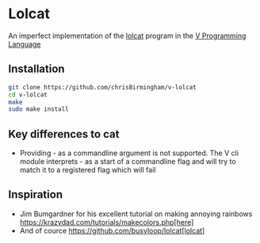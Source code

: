 # Lolcat

An imperfect implementation of the [lolcat](https://github.com/busyloop/lolcat) program in the [V Programming Language](https://vlang.io/)

## Installation

```sh
git clone https://github.com/chrisBirmingham/v-lolcat
cd v-lolcat
make
sudo make install
```

## Key differences to cat

* Providing - as a commandline argument is not supported. The V cli module interprets - as a start of a commandline flag and will try to match it to a registered flag which will fail

## Inspiration

* Jim Bumgardner for his excellent tutorial on making annoying rainbows https://krazydad.com/tutorials/makecolors.php[here]
* And of cource https://github.com/busyloop/lolcat[lolcat]
